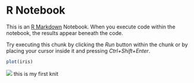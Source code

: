 R Notebook
================

This is an [R Markdown](http://rmarkdown.rstudio.com) Notebook. When you
execute code within the notebook, the results appear beneath the code.

Try executing this chunk by clicking the *Run* button within the chunk
or by placing your cursor inside it and pressing *Ctrl+Shift+Enter*.

``` r
plot(iris)
```

![](test_github_files/figure-gfm/unnamed-chunk-1-1.png)<!-- --> this is
my first knit

